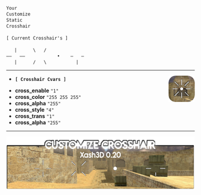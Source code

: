 ```
Your
Customize
Static
Crosshair

[ Current Crosshair's ]

   |      \   /
–—   —–            •    —   —
   |      /   \           |
```
<p></p>

----

<img align="right" height="70px" width="auto" src="https://raw.githubusercontent.com/qberkdc/xash3d_crosshair/public/logos/crosshair_logo.png">

- **`[ Crosshair Cvars ]`**
* **cross_enable** `"1"`
* **cross_color** `"255 255 255"`
* **cross_alpha** `"255"`
* **cross_style** `"4"`
* **cross_trans** `"1"`
* **cross_alpha** `"255"`

----

<p></p>
<img align="center" src="https://raw.githubusercontent.com/qberkdc/xash3d_crosshair/public/logos/crosshair_banner.png">

